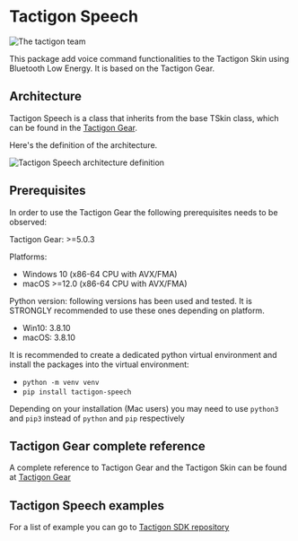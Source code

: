 # Tactigon Speech

![The tactigon team](https://avatars.githubusercontent.com/u/63020285?s=200&v=4)

This package add voice command functionalities to the Tactigon Skin using Bluetooth Low Energy. It is based on the Tactigon Gear.

## Architecture

Tactigon Speech is a class that inherits from the base TSkin class, which can be found in the [Tactigon Gear](https://pypi.org/project/tactigon-gear/).

Here's the definition of the architecture.

![Tactigon Speech architecture definition](https://www.thetactigon.com/wp/wp-content/uploads/2023/11/Architecture_Tactigon_Speech.png "Tactigon Speech architecture definition")

## Prerequisites
In order to use the Tactigon Gear the following prerequisites needs to be observed:

Tactigon Gear: >=5.0.3

Platforms:
 - Windows 10 (x86-64 CPU with AVX/FMA)
 - macOS >=12.0 (x86-64 CPU with AVX/FMA)

Python version: following versions has been used and tested. It is STRONGLY recommended to use these ones depending on platform.
   - Win10: 3.8.10
   - macOS: 3.8.10

It is recommended to create a dedicated python virtual environment and install the packages into the virtual environment:  
  * `python -m venv venv`
  * `pip install tactigon-speech`

Depending on your installation (Mac users) you may need to use `python3` and `pip3` instead of `python` and `pip` respectively

## Tactigon Gear complete reference
A complete reference to Tactigon Gear and the Tactigon Skin can be found at [Tactigon Gear](https://pypi.org/project/tactigon-gear/)

## Tactigon Speech examples
For a list of example you can go to [Tactigon SDK repository](https://github.com/TactigonTeam/Tactigon-SDK)